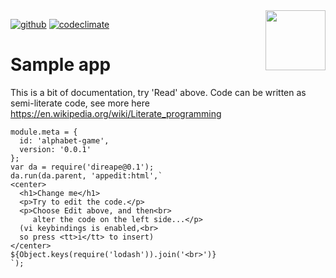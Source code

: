 <img src=https://raw.githubusercontent.com/KodeKunstner/alphabet-game/master/icon.png width=96 height=96 align=right>

[![github](https://img.shields.io/badge/github-KodeKunstner/alphabet-game-blue.svg)](https://github.com/KodeKunstner/alphabet-game)
[![codeclimate](https://img.shields.io/codeclimate/github/KodeKunstner/alphabet-game.svg)](https://codeclimate.com/github/KodeKunstner/alphabet-game)

# Sample app 

This is a bit of documentation, try 'Read' above. Code can be written as semi-literate code, see more here <https://en.wikipedia.org/wiki/Literate_programming>
    
    module.meta = {
      id: 'alphabet-game',
      version: '0.0.1'
    };
    var da = require('direape@0.1');
    da.run(da.parent, 'appedit:html',`
    <center>
      <h1>Change me</h1>
      <p>Try to edit the code.</p>
      <p>Choose Edit above, and then<br>
         alter the code on the left side...</p>
      (vi keybindings is enabled,<br>
      so press <tt>i</tt> to insert)
    </center>
    ${Object.keys(require('lodash')).join('<br>')}
    `);